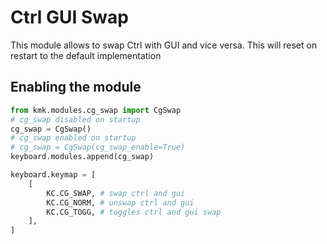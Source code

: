 # Ctrl GUI Swap
This module allows to swap Ctrl with GUI and vice versa. This will reset on restart to the default implementation

## Enabling the module
```python
from kmk.modules.cg_swap import CgSwap
# cg_swap disabled on startup
cg_swap = CgSwap()
# cg_swap enabled on startup
# cg_swap = CgSwap(cg_swap_enable=True)
keyboard.modules.append(cg_swap)

keyboard.keymap = [
	[
        KC.CG_SWAP, # swap ctrl and gui
        KC.CG_NORM, # unswap ctrl and gui
        KC.CG_TOGG, # toggles ctrl and gui swap
    ],
]
```

